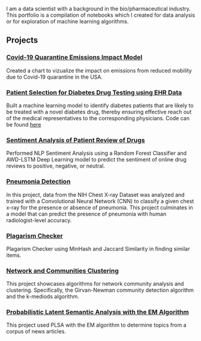 I am a data scientist with a background in the bio/pharmaceutical industry. This portfolio is a compilation of notebooks which I created for data analysis or for exploration of machine learning algorithms.

## **Projects**

### [Covid-19 Quarantine Emissions Impact Model](https://github.com/kshptl/covid-19-emissions)
Created a chart to vizualize the impact on emissions from reduced mobility due to Covid-19 quarantine in the USA.

### [Patient Selection for Diabetes Drug Testing using EHR Data](https://github.com/kshptl/Patient-Selection-for-Diabetes-Drug-Testing-using-EHR-Data)
Built a machine learning model to identify diabetes patients that are likely to be treated with a novel diabetes drug, thereby ensuring effective reach out of the medical representatives to the corresponding physicians. Code can be found [here](https://github.com/kshptl/Patient-Selection-for-Diabetes-Drug-Testing-using-EHR-Data)

### [Sentiment Analysis of Patient Review of Drugs](https://github.com/kshptl/Drug-Review-Sentiment-Analysis)
Performed NLP Sentiment Analysis using a Random Forest Classifier and AWD-LSTM Deep Learning model to predict the sentiment of online drug reviews to positive, negative, or neutral.

### [Pneumonia Detection](https://github.com/kshptl/Pneumonia-Detection)
In this project, data from the NIH Chest X-ray Dataset was analyzed and trained with a Convolutional Neural Network (CNN) to classify a given chest x-ray for the presence or absence of pneumonia. This project culminates in a model that can predict the presence of pneumonia with human radiologist-level accuracy.

### [Plagarism Checker](https://github.com/kshptl/Plagarism-Checker-Algorithm)
Plagarism Checker using MinHash and Jaccard Similarity in finding similar items.

### [Network and Communities Clustering](https://github.com/kshptl/Network-Communities-and-Clustering)
This project showcases algorithms for network community analysis and clustering. Specifically, the Girvan-Newman community detection algorithm and the k-mediods algorithm.

### [Probabilistic Latent Semantic Analysis with the EM Algorithm](https://github.com/kshptl/Topic-Modeling)
This project used PLSA with the EM algorithm to determine topics from a corpus of news articles.
